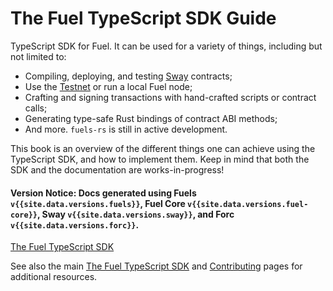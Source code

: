 # The Fuel TypeScript SDK Guide

TypeScript SDK for Fuel. It can be used for a variety of things, including but not limited to:

- Compiling, deploying, and testing [Sway](https://github.com/FuelLabs/sway) contracts;
- Use the [Testnet](../providers/external-node.md) or run a local Fuel node;
- Crafting and signing transactions with hand-crafted scripts or contract calls;
- Generating type-safe Rust bindings of contract ABI methods;
- And more. `fuels-rs` is still in active development.

This book is an overview of the different things one can achieve using the TypeScript SDK, and how to implement them. Keep in mind that both the SDK and the documentation are works-in-progress!

#### Version Notice: Docs generated using Fuels `v{{site.data.versions.fuels}}`, Fuel Core `v{{site.data.versions.fuel-core}}`, Sway `v{{site.data.versions.sway}}`, and Forc `v{{site.data.versions.forc}}`.

[The Fuel TypeScript SDK](./index.md)

See also the main [The Fuel TypeScript SDK](./index.md) and [Contributing](../contributing.md) pages for additional resources.

